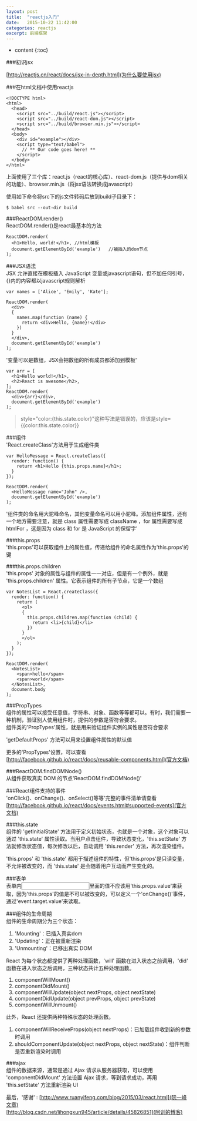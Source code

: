 ```yaml
---
layout: post
title:  "reactjs入门"
date:   2015-10-22 11:42:00
categories: reactjs
excerpt: 前端框架
---
```


* content
{:toc}

###初识jsx  

[http://reactjs.cn/react/docs/jsx-in-depth.html](为什么要使用jsx)  

###在html文档中使用reactjs  

    <!DOCTYPE html>
    <html>
      <head>
        <script src="../build/react.js"></script>
        <script src="../build/react-dom.js"></script>
        <script src="../build/browser.min.js"></script>
      </head>
      <body>
        <div id="example"></div>
        <script type="text/babel">
          // ** Our code goes here! **
        </script>
      </body>
    </html>  

上面使用了三个库：react.js（react的核心库）、react-dom.js（提供与dom相关的功能）、browser.min.js（将jsx语法转换成javascript）  

使用如下命令将src下的js文件转码后放到build子目录下：  

    $ babel src --out-dir build  

###ReactDOM.render()  
ReactDOM.render()是react最基本的方法  

    ReactDOM.render(
      <h1>Hello, world!</h1>, //html模板
      document.getElementById('example')   //被插入的dom节点
    );  

###JSX语法  
JSX 允许直接在模板插入 JavaScript 变量或javascript语句，但不加任何引号，{}内的内容都以javascript规则解析  

    var names = ['Alice', 'Emily', 'Kate'];

    ReactDOM.render(
      <div>
      {
        names.map(function (name) {
          return <div>Hello, {name}!</div>
        })
      }
      </div>,
      document.getElementById('example')
    );   


'变量可以是数组，JSX会把数组的所有成员都添加到模板'  


    var arr = [
      <h1>Hello world!</h1>,
      <h2>React is awesome</h2>,
    ];
    ReactDOM.render(
      <div>{arr}</div>,
      document.getElementById('example')
    );  

> style="color:{this.state.color}"这种写法是错误的，应该是style={{color:this.state.color}}

###组件  
'React.createClass'方法用于生成组件类  

    var HelloMessage = React.createClass({
      render: function() {
        return <h1>Hello {this.props.name}</h1>;
      }
    });

    ReactDOM.render(
      <HelloMessage name="John" />,
      document.getElementById('example')
    ); 

'组件类的命名用大驼峰命名，其他变量命名可以用小驼峰。添加组件属性，还有一个地方需要注意，就是 class 属性需要写成 className ，for 属性需要写成 htmlFor ，这是因为 class 和 for 是 JavaScript 的保留字' 

###this.props  
'this.props'可以获取组件上的属性值，传递给组件的命名属性作为'this.props'的键  

###this.props.children  
'this.props' 对象的属性与组件的属性一一对应，但是有一个例外，就是 'this.props.children' 属性。它表示组件的所有子节点，它是一个数组  

    var NotesList = React.createClass({
      render: function() {
        return (
          <ol>
          {
            this.props.children.map(function (child) {
              return <li>{child}</li>
            })
          }
          </ol>
        );
      }
    });

    ReactDOM.render(
      <NotesList>
        <span>hello</span>
        <span>world</span>
      </NotesList>,
      document.body
    );  

###PropTypes  
组件的属性可以接受任意值，字符串、对象、函数等等都可以。有时，我们需要一种机制，验证别人使用组件时，提供的参数是否符合要求。  
组件类的'PropTypes'属性，就是用来验证组件实例的属性是否符合要求  

'getDefaultProps' 方法可以用来设置组件属性的默认值

更多的'PropTypes'设置，可以查看[http://facebook.github.io/react/docs/reusable-components.html](官方文档)  

###ReactDOM.findDOMNode()  
从组件获取真实 DOM 的节点'ReactDOM.findDOMNode()'  

###React组件支持的事件  
'onClick()、onChange()、onSelect()等等'完整的事件清单请查看[http://facebook.github.io/react/docs/events.html#supported-events](官方文档)  

###this.state  
组件的 'getInitialState' 方法用于定义初始状态，也就是一个对象，这个对象可以通过 'this.state' 属性读取。当用户点击组件，导致状态变化，'this.setState' 方法就修改状态值，每次修改以后，自动调用 'this.render' 方法，再次渲染组件。  

'this.props' 和 'this.state' 都用于描述组件的特性，但'this.props'是只读变量，不允许被改变的，而 'this.state' 是会随着用户互动而产生变化的。  

###表单  
表单内<input type="text" value="">里面的值不应该用'this.props.value'来获取，因为'this.props'的值是不可以被改变的，可以定义一个'onChange()'事件，通过'event.target.value'来读取。  

###组件的生命周期  
组件的生命周期分为三个状态：  

1. 'Mounting'：已插入真实dom  
2. 'Updating'：正在被重新渲染  
3. 'Unmounting'：已移出真实 DOM  

React 为每个状态都提供了两种处理函数，'will' 函数在进入状态之前调用，'did' 函数在进入状态之后调用，三种状态共计五种处理函数。  

1. componentWillMount()  
2. componentDidMount()  
3. componentWillUpdate(object nextProps, object nextState)  
4. componentDidUpdate(object prevProps, object prevState)  
5. componentWillUnmount()  

此外，React 还提供两种特殊状态的处理函数。  

1. componentWillReceiveProps(object nextProps)：已加载组件收到新的参数时调用  
2. shouldComponentUpdate(object nextProps, object nextState)：组件判断是否重新渲染时调用  

###ajax  
组件的数据来源，通常是通过 Ajax 请求从服务器获取，可以使用 'componentDidMount' 方法设置 Ajax 请求，等到请求成功，再用 'this.setState' 方法重新渲染 UI 

最后，'感谢'  :
[http://www.ruanyifeng.com/blog/2015/03/react.html](阮一峰文章)  
[http://blog.csdn.net/lihongxun945/article/details/45826851](阿训的博客)

